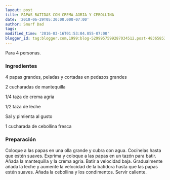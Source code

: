 ```yaml
---
layout: post
title: PAPAS BATIDAS CON CREMA AGRIA Y CEBOLLINA
date: '2010-06-29T05:30:00.000-07:00'
author: Smurf Dad
tags: 
modified_time: '2016-03-16T01:53:04.855-07:00'
blogger_id: tag:blogger.com,1999:blog-5299957599287034512.post-4836585341324416409
---
```


Para 4 personas.

<h3>Ingredientes</h3>

4 papas grandes, peladas y cortadas en pedazos grandes

2 cucharadas de mantequilla

1/4 taza de crema agria

1/2 taza de leche

Sal y pimienta al gusto

1 cucharada de cebollina fresca

<h3>Preparación</h3>

Coloque a las papas en una olla grande y cubra con agua. Cocínelas hasta que estén suaves. Exprima y coloque a las papas en un tazón para batir. Añada la mantequilla y la crema agria. Batir a velocidad baja. Gradualmente añada la leche y aumente la velocidad de la batidora hasta que las papas estén suaves. Añada la cebollina y los condimentos. Servir caliente.

